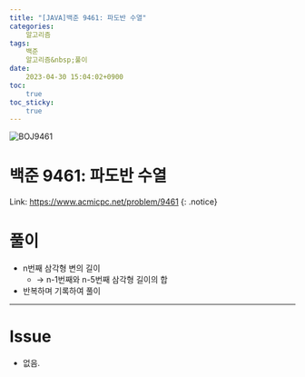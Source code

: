 ```yaml
---
title: "[JAVA]백준 9461: 파도반 수열"
categories:
    알고리즘
tags:
    백준
    알고리즘&nbsp;풀이
date:
    2023-04-30 15:04:02+0900
toc:
    true
toc_sticky:
    true
---
```

![BOJ9461](https://user-images.githubusercontent.com/77597885/235338429-602fb2c8-7723-4630-a83a-63ab5dad0d8d.png)

# 백준 9461: 파도반 수열
Link: <https://www.acmicpc.net/problem/9461>
{: .notice}


# 풀이
*  n번째 삼각형 변의 길이
   *  -> n-1번째와 n-5번째 삼각형 길이의 합
*  반복하며 기록하여 풀이

<script src="https://gist.github.com/cuzzzu1318/1277705dc93168d612ef7a9e303c7563.js"></script>
***

# Issue

* 없음.